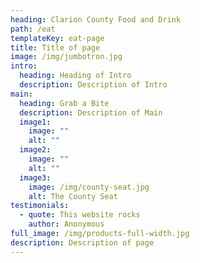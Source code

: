```yaml
---
heading: Clarion County Food and Drink
path: /eat
templateKey: eat-page
title: Title of page
image: /img/jumbotron.jpg
intro:
  heading: Heading of Intro
  description: Description of Intro
main:
  heading: Grab a Bite
  description: Description of Main
  image1:
    image: ""
    alt: ""
  image2:
    image: ""
    alt: ""
  image3:
    image: /img/county-seat.jpg
    alt: The County Seat
testimonials:
  - quote: This website rocks
    author: Anonymous
full_image: /img/products-full-width.jpg
description: Description of page
---
```

